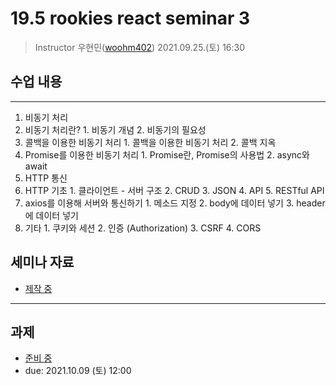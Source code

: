 19.5 rookies react seminar 3
================================

> Instructor 우현민([woohm402](https://github.com/woohm402))
> 2021.09.25.(토) 16:30

## 수업 내용

------------------
1. 비동기 처리
  1. 비동기 처리란?
    1. 비동기 개념
    2. 비동기의 필요성 
  2. 콜백을 이용한 비동기 처리
    1. 콜백을 이용한 비동기 처리
    2. 콜백 지옥 
  3. Promise를 이용한 비동기 처리
    1. Promise란, Promise의 사용법
    2. async와 await
1. HTTP 통신
  1. HTTP 기초
    1. 클라이언트 - 서버 구조
    2. CRUD
    3. JSON
    4. API
    5. RESTful API 
  2. axios를 이용해 서버와 통신하기
    1. 메소드 지정
    2. body에 데이터 넣기
    3. header에 데이터 넣기
  3. 기타
    1. 쿠키와 세션
    2. 인증 (Authorization)
    3. CSRF
    4. CORS

## 세미나 자료
- [제작 중](https://docs.google.com/presentation/d/1aLGdr4udy6cVxffcr3-VfF3KXIor5RGY9s9qIrz0p9o/edit?usp=sharing)

------------------

## 과제
- [준비 중](assignment.md)
- due: 2021.10.09 (토) 12:00
